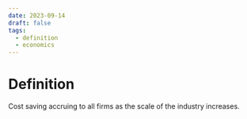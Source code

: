 ```yaml
---
date: 2023-09-14
draft: false
tags:
  - definition
  - economics
---
```

# Definition

Cost saving accruing to all firms as the scale of the industry increases.